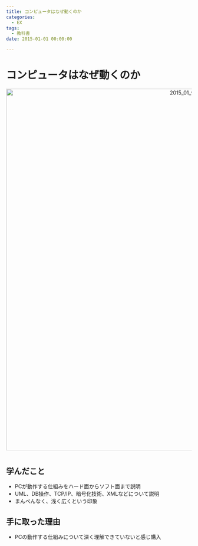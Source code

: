 ```yaml
---
title: コンピュータはなぜ動くのか
categories:
  - EX 
tags: 
  - 教科書
date: 2015-01-01 00:00:00

---
```


# コンピュータはなぜ動くのか

<div style="text-align:center; margin-bottom: 40px">
<img src="/img/cover/2015_01_why_pc.JPG" alt="2015_01_why_pc" title="2015_01_why_pc" style="width:980px">
</div>

## 学んだこと

- PCが動作する仕組みをハード面からソフト面まで説明
- UML、DB操作、TCP/IP、暗号化技術、XMLなどについて説明
- まんべんなく、浅く広くという印象

## 手に取った理由

- PCの動作する仕組みについて深く理解できていないと感じ購入
